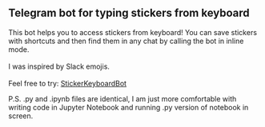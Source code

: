 ## Telegram bot for typing stickers from keyboard
This bot helps you to access stickers from keyboard! You can save stickers with shortcuts and then find them in any chat by calling the bot in inline mode. <br> <br>
I was inspired by Slack emojis. <br> <br>
Feel free to try: [StickerKeyboardBot](https://t.me/StickerKeyboardBot)

P.S. .py and .ipynb files are identical, I am just more comfortable with writing code in Jupyter Notebook and running .py version of notebook in screen.
